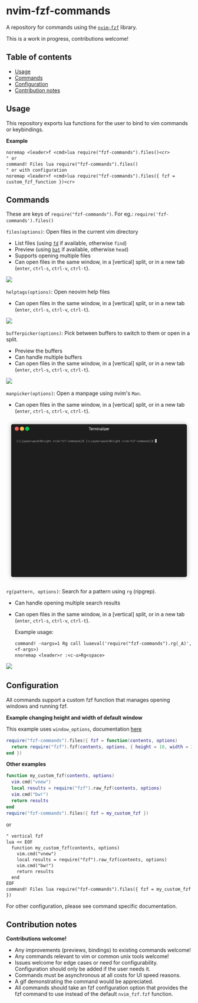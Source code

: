 # nvim-fzf-commands

A repository for commands using the
[`nvim-fzf`](https://github.com/vijaymarupudi/nvim-fzf) library.

This is a work in progress, contributions welcome!

## Table of contents

* [Usage](#usage)
* [Commands](#commands)
* [Configuration](#configuration)
* [Contribution notes](#contribution-notes)

## Usage

This repository exports lua functions for the user to bind to vim
commands or keybindings.

**Example**

```vim
noremap <leader>f <cmd>lua require("fzf-commands").files()<cr>
" or
command! Files lua require("fzf-commands").files()
" or with configuration
noremap <leader>f <cmd>lua require("fzf-commands").files({ fzf = custom_fzf_function })<cr>
```

## Commands

These are keys of `require("fzf-commands")`. For eg.:
`require('fzf-commands').files()`

`files(options)`: Open files in the current vim directory

* List files (using [`fd`](https://github.com/sharkdp/fd) if available,
  otherwise `find`)
* Preview (using [`bat`](https://github.com/sharkdp/bat) if available,
  otherwise `head`)
* Supports opening multiple files
* Can open files in the same window, in a [vertical] split, or in a new
  tab (`enter`, `ctrl-s`, `ctrl-v`, `ctrl-t`).

![](gifs/files.gif)

`helptags(options)`: Open neovim help files

* Can open files in the same window, in a [vertical] split, or in a new
  tab (`enter`, `ctrl-s`, `ctrl-v`, `ctrl-t`).

![](gifs/helptags.gif)

`bufferpicker(options)`: Pick between buffers to switch to them or open in a
  split.

* Preview the buffers
* Can handle multiple buffers
* Can open files in the same window, in a [vertical] split, or in a new
  tab (`enter`, `ctrl-s`, `ctrl-v`, `ctrl-t`).

![](gifs/bufferpicker.gif)


`manpicker(options)`: Open a manpage using nvim's `Man`.

* Can open files in the same window, in a [vertical] split, or in a new
  tab (`enter`, `ctrl-s`, `ctrl-v`, `ctrl-t`).

![](gifs/manpicker.gif)

`rg(pattern, options)`: Search for a pattern using `rg` (ripgrep).

* Can handle opening multiple search results
* Can open files in the same window, in a [vertical] split, or in a new
  tab (`enter`, `ctrl-s`, `ctrl-v`, `ctrl-t`).

  Example usage:

  ```vim
  command! -nargs=1 Rg call luaeval('require("fzf-commands").rg(_A)', <f-args>)
  nnoremap <leader>r :<c-u>Rg<space>
  ```

![](gifs/rg.gif)

## Configuration

All commands support a custom fzf function that manages opening windows
and running fzf.

**Example changing height and width of default window**

This example uses `window_options`, documentation
[here](https://github.com/vijaymarupudi/nvim-fzf#api-functions)

```lua
require("fzf-commands").files({ fzf = function(contents, options) 
  return require("fzf").fzf(contents, options, { height = 10, width = 30 })
end })
```

**Other examples**

```lua
function my_custom_fzf(contents, options)
  vim.cmd("vnew")
  local results = require("fzf").raw_fzf(contents, options)
  vim.cmd("bw!")
  return results
end
require("fzf-commands").files({ fzf = my_custom_fzf })
```

or


```vim
" vertical fzf
lua << EOF
  function my_custom_fzf(contents, options)
    vim.cmd("vnew")
    local results = require("fzf").raw_fzf(contents, options)
    vim.cmd("bw!")
    return results
  end
EOF
command! Files lua require("fzf-commands").files({ fzf = my_custom_fzf })
```

For other configuration, please see command specific documentation.

## Contribution notes

**Contributions welcome!**

* Any improvements (previews, bindings) to existing commands welcome!
* Any commands relevant to vim or common unix tools welcome!
* Issues welcome for edge cases or need for configurability.
  Configuration should only be added if the user needs it.
* Commands must be asynchronous at all costs for UI speed reasons.
* A gif demonstrating the command would be appreciated.
* All commands should take an fzf configuration option that provides the
  fzf command to use instead of the default `nvim_fzf.fzf` function.
